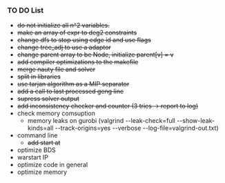 ### TO DO List
* ~~do not initialize all n^2 variables.~~
* ~~make an array of expr to deg2 constraints~~
* ~~change dfs to stop using edge id and use flags~~
* ~~change tree_adj to use a adaptor~~
* ~~change parent array to be Node, initialize parent[v] = v~~
* ~~add compiler optimizations to the makefile~~
* ~~merge nauty file and solver~~
* ~~split in libraries~~
* ~~use tarjan algorithm as a MIP separator~~
* ~~add a call to last processed geng line~~
* ~~supress solver output~~
* ~~add inconsistency checker and counter (3 tries -> report to log)~~
* check memory comsuption
	* memory leaks on gurobi (valgrind --leak-check=full --show-leak-kinds=all --track-origins=yes --verbose --log-file=valgrind-out.txt)
* command line
	* ~~add start at~~
* optimize BDS
* warstart IP
* optimize code in general
* optimize memory	
	